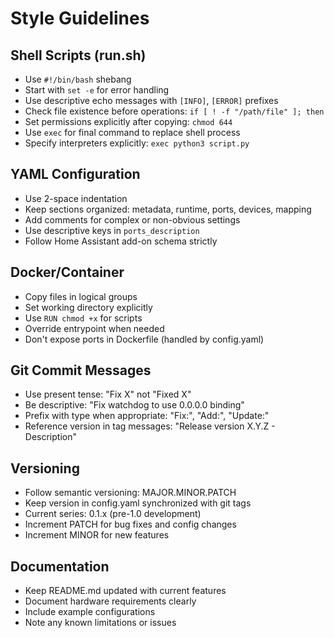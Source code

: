 # Style Guidelines

## Shell Scripts (run.sh)
- Use `#!/bin/bash` shebang
- Start with `set -e` for error handling
- Use descriptive echo messages with `[INFO]`, `[ERROR]` prefixes
- Check file existence before operations: `if [ ! -f "/path/file" ]; then`
- Set permissions explicitly after copying: `chmod 644`
- Use `exec` for final command to replace shell process
- Specify interpreters explicitly: `exec python3 script.py`

## YAML Configuration
- Use 2-space indentation
- Keep sections organized: metadata, runtime, ports, devices, mapping
- Add comments for complex or non-obvious settings
- Use descriptive keys in `ports_description`
- Follow Home Assistant add-on schema strictly

## Docker/Container
- Copy files in logical groups
- Set working directory explicitly
- Use `RUN chmod +x` for scripts
- Override entrypoint when needed
- Don't expose ports in Dockerfile (handled by config.yaml)

## Git Commit Messages
- Use present tense: "Fix X" not "Fixed X"
- Be descriptive: "Fix watchdog to use 0.0.0.0 binding"
- Prefix with type when appropriate: "Fix:", "Add:", "Update:"
- Reference version in tag messages: "Release version X.Y.Z - Description"

## Versioning
- Follow semantic versioning: MAJOR.MINOR.PATCH
- Keep version in config.yaml synchronized with git tags
- Current series: 0.1.x (pre-1.0 development)
- Increment PATCH for bug fixes and config changes
- Increment MINOR for new features

## Documentation
- Keep README.md updated with current features
- Document hardware requirements clearly
- Include example configurations
- Note any known limitations or issues
